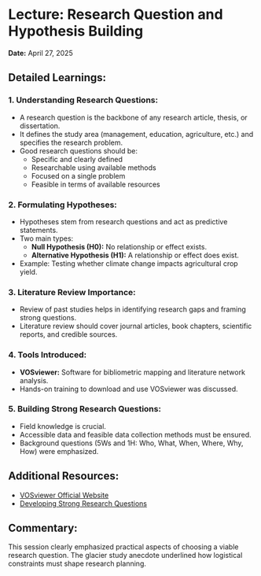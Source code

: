 # Lecture: Research Question and Hypothesis Building
**Date:** April 27, 2025

## Detailed Learnings:

### 1. Understanding Research Questions:
- A research question is the backbone of any research article, thesis, or dissertation.
- It defines the study area (management, education, agriculture, etc.) and specifies the research problem.
- Good research questions should be:
  - Specific and clearly defined
  - Researchable using available methods
  - Focused on a single problem
  - Feasible in terms of available resources

### 2. Formulating Hypotheses:
- Hypotheses stem from research questions and act as predictive statements.
- Two main types:
  - **Null Hypothesis (H0):** No relationship or effect exists.
  - **Alternative Hypothesis (H1):** A relationship or effect does exist.
- Example: Testing whether climate change impacts agricultural crop yield.

### 3. Literature Review Importance:
- Review of past studies helps in identifying research gaps and framing strong questions.
- Literature review should cover journal articles, book chapters, scientific reports, and credible sources.

### 4. Tools Introduced:
- **VOSviewer:** Software for bibliometric mapping and literature network analysis.
- Hands-on training to download and use VOSviewer was discussed.

### 5. Building Strong Research Questions:
- Field knowledge is crucial.
- Accessible data and feasible data collection methods must be ensured.
- Background questions (5Ws and 1H: Who, What, When, Where, Why, How) were emphasized.

## Additional Resources:
- [VOSviewer Official Website](https://www.vosviewer.com/)
- [Developing Strong Research Questions](https://libguides.usc.edu/writingguide/researchquestion)

## Commentary:
This session clearly emphasized practical aspects of choosing a viable research question. The glacier study anecdote underlined how logistical constraints must shape research planning.
